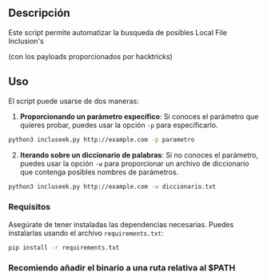 
## Descripción

Este script permite automatizar la busqueda de posibles Local File Inclusion's 

(con los payloads proporcionados por hacktricks)

## Uso

El script puede usarse de dos maneras:
1. **Proporcionando un parámetro específico**: Si conoces el parámetro que quieres probar, puedes usar la opción `-p` para especificarlo.

```bash
python3 incluseek.py http://example.com -p parametro
```

2. **Iterando sobre un diccionario de palabras**: Si no conoces el parámetro, puedes usar la opción `-w` para proporcionar un archivo de diccionario que contenga posibles nombres de parámetros.
```bash
python3 incluseek.py http://example.com -w diccionario.txt
```

### Requisitos

Asegúrate de tener instaladas las dependencias necesarias. Puedes instalarlas usando el archivo `requirements.txt`:

```bash
pip install -r requirements.txt
```
### Recomiendo añadir el binario a una ruta relativa al $PATH

